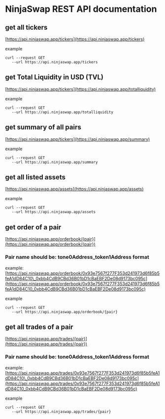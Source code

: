 # NinjaSwap REST API documentation

## get all tickers

[https://api.ninjaswap.app/tickers](https://api.ninjaswap.app/tickers)

example

```text
curl --request GET
   --url https://api.ninjaswap.app/tickers
```

## get Total Liquidity in USD (TVL)

[https://api.ninjaswap.app/tickers](https://api.ninjaswap.app/totalliquidity)

example

```text
curl --request GET
   --url https://api.ninjaswap.app/totalliquidity
```

## get summary of all pairs

[https://api.ninjaswap.app/tickers](https://api.ninjaswap.app/summary)

example

```text
curl --request GET
   --url https://api.ninjaswap.app/summary
```

## get all listed assets

[https://api.ninjaswap.app/assets](https://api.ninjaswap.app/assets)

example

```text
curl --request GET
   --url https://api.ninjaswap.app/assets
```

##  get order of a pair

[https://api.ninjaswap.app/orderbook/{pair}](https://api.ninjaswap.app/orderbook/{pair})

### Pair name should be: tone0Address\_token1Address format

example: [https://api.ninjaswap.app/orderbook/0x93e7567f277F353d241973d6f85b5feA1dD84C10\_0xbb4CdB9CBd36B01bD1cBaEBF2De08d9173bc095c](https://api.ninjaswap.app/orderbook/0x93e7567f277F353d241973d6f85b5feA1dD84C10_0xbb4CdB9CBd36B01bD1cBaEBF2De08d9173bc095c)

example

```text
curl --request GET
   --url https://api.ninjaswap.app/orderbook/{pair}
```

## get all trades of a pair

[https://api.ninjaswap.app/trades/{pair}](https://api.ninjaswap.app/trades/{pair})

### Pair name should be: tone0Address\_token1Address format

example: [https://api.ninjaswap.app/trades/0x93e7567f277F353d241973d6f85b5feA1dD84C10\_0xbb4CdB9CBd36B01bD1cBaEBF2De08d9173bc095c](https://api.ninjaswap.app/trades/0x93e7567f277F353d241973d6f85b5feA1dD84C10_0xbb4CdB9CBd36B01bD1cBaEBF2De08d9173bc095c)

example

```text
curl --request GET
   --url https://api.ninjaswap.app/trades/{pair}
```

